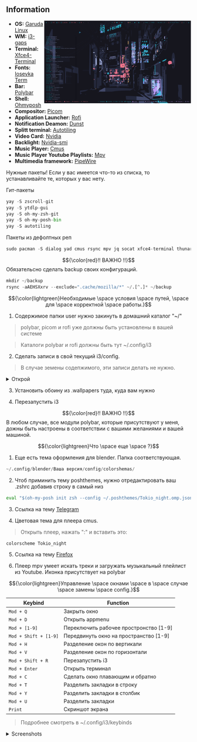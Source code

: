 ## Information

<img src="https://github.com/igorjoxa1118/Tokio_night/blob/main/screenshots/Screen.png?raw=true" alt="Rice Showcase" align="right" width="400px">

- **OS:** [Garuda Linux](https://garudalinux.org/)
- **WM:** [i3-gaps](https://github.com/Airblader/i3)
- **Terminal:** [Xfce4-Terminal](https://docs.xfce.org/apps/terminal/start)
- **Fonts:** [Iosevka Term](https://github.com/be5invis/Iosevka)
- **Bar:** [Polybar](https://github.com/polybar/polybar)
- **Shell:** [Ohmyposh](https://ohmyposh.dev/docs/installation/linux)
- **Compositor:** [Picom](https://github.com/yshui/picom)
- **Application Launcher:** [Rofi](https://github.com/davatorium/rofi)
- **Notification Deamon:** [Dunst](https://github.com/dunst-project/dunst)
- **Splitt terminal:** [Autotiling](https://github.com/nwg-piotr/autotiling)
- **Video Card:** [Nvidia](https://developer.nvidia.com/nvidia-system-management-interface)
- **Backlight:** [Nvidia-smi](https://developer.nvidia.com/nvidia-system-management-interface)
- **Music Player:** [Cmus](https://cmus.github.io/)
- **Music Player Youtube Playlists:** [Mpv](https://mpv.io/)
- **Multimedia framework:** [PipeWire](https://pipewire.org/)

Нужные пакеты! Если у вас имеется что-то из списка, то устанавливайте те, которых у вас нету.

Гит-пакеты

```python
yay -S zscroll-git
yay -S ytdlp-gui
yay -S oh-my-zsh-git
yay -S oh-my-posh-bin
yay -S autotiling
```
Пакеты из дефолтных реп

```python
sudo pacman -S dialog yad cmus rsync mpv jq socat xfce4-terminal thunar polybar rofi dunst nitrogen fzf mcfly neofetch zsh zsh-syntax-highlighting zsh-history-substring-search zsh-syntax-highlighting starship
```

$${\color{red}!! ВАЖНО !!}$$ 
Обязательсно сделать backup своих конфигураций.

```python
mkdir ~/backup
rsync -aAEHSXxrv --exclude=".cache/mozilla/*" ~/.[^.]* ~/backup
```

$${\color{lightgreen}Необходимые \space условия \space путей, \space для \space корректной \space работы.}$$

 
1. Содержимое папки user нужно закинуть в домашний каталог "~/" 
> polybar, picom и rofi уже должны быть установлены в вашей системе 

> Каталоги polybar и rofi должны быть тут ~/.config/i3

2. Сделать записи в свой текущий i3/config. 

>В случае земены содепжимого, эти записи делать не нужно.

<details>
  <summary>Открой</summary>

```python
exec_always --no-startup-id "$HOME/.config/i3/polybar/Tokio_night/launch.sh"
```

```python
exec --no-startup-id "picom -b --config ~/.config/i3/picom.conf"
```

```python
exec_always --no-startup-id autotiling
```

</details>

3. Установить обоину из .wallpapers туда, куда вам нужно

4. Перезапустить i3

$${\color{red}!! ВАЖНО !!}$$
В любом случае, все модули polybar, которые присутствуют у меня, дожны быть настроены в соответствии с вашими желаниями и вашей машиной.

$${\color{lightgreen}Что \space еще \space ?}$$

1. Еще есть тема оформления для blender. Папка соответствующая.
```python
~/.config/blender/Ваша версия/config/colorshemas/
```

2. Чтоб приминить тему poshthemes, нужно отредактировать ваш .zshrc добавив строку в самый низ

```python
eval "$(oh-my-posh init zsh --config ~/.poshthemes/Tokio_night.omp.json)"
```

3. Ссылка на тему [Telegram](https://t.me/addtheme/pIK0pC3eIoopeaG7)

4. Цветовая тема для плеера cmus.

> Открыть плеер, нажать ":" и вставить это:

```python
colorscheme Tokio_night
```

5. Ссылка на тему [Firefox](https://addons.mozilla.org/en-US/firefox/addon/tokio_night/?utm_source=addons.mozilla.org&utm_medium=referral&utm_content=search)

6. Плеер mpv умеет искать треки и загружать музыкальный плейлист из Youtube. Иконка присутствует на polybar

$${\color{lightgreen}Управление \space окнами \space в \space случае \space замены \space config.}$$


|        Keybind         |                 Function                 |
| ---------------------- | ---------------------------------------- |
| `Mod + Q`              | Закрыть окно                             |
| `Mod + D`              | Открыть appmenu                          |
| `Mod + [1-9]`          | Переключить рабочее простронство [1-9]   |
| `Mod + Shift + [1-9]`  | Передвинуть окно на пространство [1-9]   |
| `Mod + H`              | Разделение окон по вертикали             |
| `Mod + V`              | Разделение окон по горизонтали           |
| `Mod + Shift + R`      | Перезапустить i3                         |
| `Mod + Enter`          | Открыть терминал                         |
| `Mod + C`              | Сделать окно плавающим и обратно         |
| `Mod + T`              | Разделить закладки в строку              |
| `Mod + Y`              | Разделить закладки в столбик             |
| `Mod + U`              | Разделить закладки                       |
| `Print`                | Скриншот экрана                          |

> Подробнее смотреть в ~/.config/i3/keybinds

<details>
  <summary>Screenshots</summary>

![](./screenshots/Screen.png)
![](./screenshots/Terminal.png)
![](./screenshots/AppMenu.png)
![](./screenshots/FastMenu.png)
![](./screenshots/PowerMenu.png)
![](./screenshots/Thunar.png)
![](./screenshots/Blender.png)
![](./screenshots/Telegram.png)
![](./screenshots/Firefox.png)

</details>